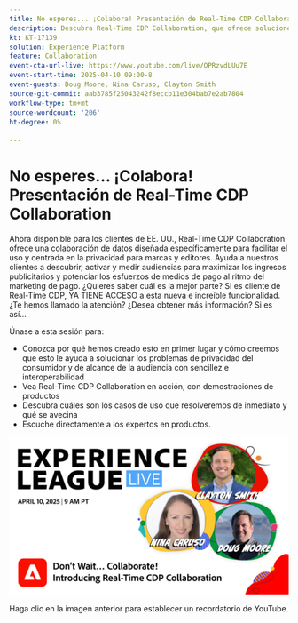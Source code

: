 ```yaml
---
title: No esperes... ¡Colabora! Presentación de Real-Time CDP Collaboration
description: Descubra Real-Time CDP Collaboration, que ofrece soluciones de datos centradas en la privacidad para marcas y editores a fin de mejorar la activación de audiencias, maximizar los ingresos publicitarios y optimizar los esfuerzos de medios de pago, con demostraciones de productos, perspectivas de expertos y próximos casos de uso.
kt: KT-17139
solution: Experience Platform
feature: Collaboration
event-cta-url-live: https://www.youtube.com/live/OPRzvdLUu7E
event-start-time: 2025-04-10 09:00-8
event-guests: Doug Moore, Nina Caruso, Clayton Smith
source-git-commit: aab3785f25043242f8eccb11e304bab7e2ab7804
workflow-type: tm+mt
source-wordcount: '206'
ht-degree: 0%

---
```


# No esperes... ¡Colabora! Presentación de Real-Time CDP Collaboration

Ahora disponible para los clientes de EE. UU., Real-Time CDP Collaboration ofrece una colaboración de datos diseñada específicamente para facilitar el uso y centrada en la privacidad para marcas y editores. Ayuda a nuestros clientes a descubrir, activar y medir audiencias para maximizar los ingresos publicitarios y potenciar los esfuerzos de medios de pago al ritmo del marketing de pago. ¿Quieres saber cuál es la mejor parte? Si es cliente de Real-Time CDP, YA TIENE ACCESO a esta nueva e increíble funcionalidad. ¿Te hemos llamado la atención? ¿Desea obtener más información? Si es así...

Únase a esta sesión para:

* Conozca por qué hemos creado esto en primer lugar y cómo creemos que esto le ayuda a solucionar los problemas de privacidad del consumidor y de alcance de la audiencia con sencillez e interoperabilidad
* Vea Real-Time CDP Collaboration en acción, con demostraciones de productos
* Descubra cuáles son los casos de uso que resolveremos de inmediato y qué se avecina
* Escuche directamente a los expertos en productos.

[![ExL ACTIVO el 10 de abril de 2025](assets/WebBanner_Apr10_2025.jpg)](https://www.youtube.com/live/OPRzvdLUu7E)

Haga clic en la imagen anterior para establecer un recordatorio de YouTube.

